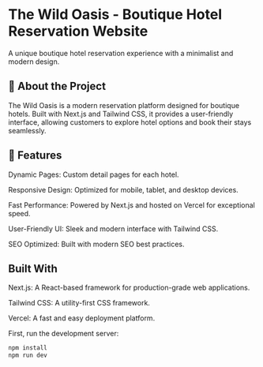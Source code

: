 # The Wild Oasis - Boutique Hotel Reservation Website
A unique boutique hotel reservation experience with a minimalist and modern design.

## 🎯 About the Project
The Wild Oasis is a modern reservation platform designed for boutique hotels. Built with Next.js and Tailwind CSS, it provides a user-friendly interface, allowing customers to explore hotel options and book their stays seamlessly.

 ## 🚀 Features
Dynamic Pages: Custom detail pages for each hotel.

Responsive Design: Optimized for mobile, tablet, and desktop devices.

Fast Performance: Powered by Next.js and hosted on Vercel for exceptional speed.

User-Friendly UI: Sleek and modern interface with Tailwind CSS.

SEO Optimized: Built with modern SEO best practices.

## Built With
Next.js: A React-based framework for production-grade web applications.

Tailwind CSS: A utility-first CSS framework.

Vercel: A fast and easy deployment platform.


First, run the development server:

```bash
npm install
npm run dev
```

